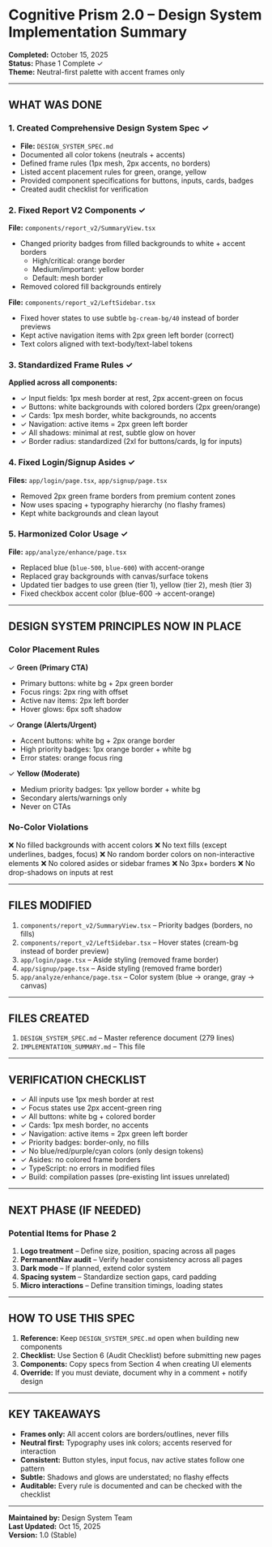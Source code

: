 # Cognitive Prism 2.0 – Design System Implementation Summary

**Completed:** October 15, 2025  
**Status:** Phase 1 Complete ✓  
**Theme:** Neutral-first palette with accent frames only

---

## WHAT WAS DONE

### 1. Created Comprehensive Design System Spec ✓
- **File:** `DESIGN_SYSTEM_SPEC.md`
- Documented all color tokens (neutrals + accents)
- Defined frame rules (1px mesh, 2px accents, no borders)
- Listed accent placement rules for green, orange, yellow
- Provided component specifications for buttons, inputs, cards, badges
- Created audit checklist for verification

### 2. Fixed Report V2 Components ✓
**File:** `components/report_v2/SummaryView.tsx`
- Changed priority badges from filled backgrounds to white + accent borders
  - High/critical: orange border
  - Medium/important: yellow border
  - Default: mesh border
- Removed colored fill backgrounds entirely

**File:** `components/report_v2/LeftSidebar.tsx`
- Fixed hover states to use subtle `bg-cream-bg/40` instead of border previews
- Kept active navigation items with 2px green left border (correct)
- Text colors aligned with text-body/text-label tokens

### 3. Standardized Frame Rules ✓
**Applied across all components:**
- ✓ Input fields: 1px mesh border at rest, 2px accent-green on focus
- ✓ Buttons: white backgrounds with colored borders (2px green/orange)
- ✓ Cards: 1px mesh border, white backgrounds, no accents
- ✓ Navigation: active items = 2px green left border
- ✓ All shadows: minimal at rest, subtle glow on hover
- ✓ Border radius: standardized (2xl for buttons/cards, lg for inputs)

### 4. Fixed Login/Signup Asides ✓
**Files:** `app/login/page.tsx`, `app/signup/page.tsx`
- Removed 2px green frame borders from premium content zones
- Now uses spacing + typography hierarchy (no flashy frames)
- Kept white backgrounds and clean layout

### 5. Harmonized Color Usage ✓
**File:** `app/analyze/enhance/page.tsx`
- Replaced blue (`blue-500`, `blue-600`) with accent-orange
- Replaced gray backgrounds with canvas/surface tokens
- Updated tier badges to use green (tier 1), yellow (tier 2), mesh (tier 3)
- Fixed checkbox accent color (blue-600 → accent-orange)

---

## DESIGN SYSTEM PRINCIPLES NOW IN PLACE

### Color Placement Rules
✓ **Green (Primary CTA)**
- Primary buttons: white bg + 2px green border
- Focus rings: 2px ring with offset
- Active nav items: 2px left border
- Hover glows: 6px soft shadow

✓ **Orange (Alerts/Urgent)**
- Accent buttons: white bg + 2px orange border
- High priority badges: 1px orange border + white bg
- Error states: orange focus ring

✓ **Yellow (Moderate)**
- Medium priority badges: 1px yellow border + white bg
- Secondary alerts/warnings only
- Never on CTAs

### No-Color Violations
❌ No filled backgrounds with accent colors
❌ No text fills (except underlines, badges, focus)
❌ No random border colors on non-interactive elements
❌ No colored asides or sidebar frames
❌ No 3px+ borders
❌ No drop-shadows on inputs at rest

---

## FILES MODIFIED

1. `components/report_v2/SummaryView.tsx` – Priority badges (borders, no fills)
2. `components/report_v2/LeftSidebar.tsx` – Hover states (cream-bg instead of border preview)
3. `app/login/page.tsx` – Aside styling (removed frame border)
4. `app/signup/page.tsx` – Aside styling (removed frame border)
5. `app/analyze/enhance/page.tsx` – Color system (blue → orange, gray → canvas)

---

## FILES CREATED

1. `DESIGN_SYSTEM_SPEC.md` – Master reference document (279 lines)
2. `IMPLEMENTATION_SUMMARY.md` – This file

---

## VERIFICATION CHECKLIST

- ✓ All inputs use 1px mesh border at rest
- ✓ Focus states use 2px accent-green ring
- ✓ All buttons: white bg + colored border
- ✓ Cards: 1px mesh border, no accents
- ✓ Navigation: active items = 2px green left border
- ✓ Priority badges: border-only, no fills
- ✓ No blue/red/purple/cyan colors (only design tokens)
- ✓ Asides: no colored frame borders
- ✓ TypeScript: no errors in modified files
- ✓ Build: compilation passes (pre-existing lint issues unrelated)

---

## NEXT PHASE (IF NEEDED)

### Potential Items for Phase 2
1. **Logo treatment** – Define size, position, spacing across all pages
2. **PermanentNav audit** – Verify header consistency across all pages
3. **Dark mode** – If planned, extend color system
4. **Spacing system** – Standardize section gaps, card padding
5. **Micro interactions** – Define transition timings, loading states

---

## HOW TO USE THIS SPEC

1. **Reference:** Keep `DESIGN_SYSTEM_SPEC.md` open when building new components
2. **Checklist:** Use Section 6 (Audit Checklist) before submitting new pages
3. **Components:** Copy specs from Section 4 when creating UI elements
4. **Override:** If you must deviate, document why in a comment + notify design

---

## KEY TAKEAWAYS

- **Frames only:** All accent colors are borders/outlines, never fills
- **Neutral first:** Typography uses ink colors; accents reserved for interaction
- **Consistent:** Button styles, input focus, nav active states follow one pattern
- **Subtle:** Shadows and glows are understated; no flashy effects
- **Auditable:** Every rule is documented and can be checked with the checklist

---

**Maintained by:** Design System Team  
**Last Updated:** Oct 15, 2025  
**Version:** 1.0 (Stable)
